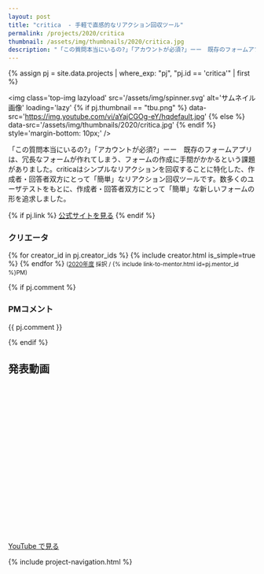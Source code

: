 ```yaml
---
layout: post
title: "critica  - 手軽で直感的なリアクション回収ツール"
permalink: /projects/2020/critica
thumbnail: /assets/img/thumbnails/2020/critica.jpg
description: "「この質問本当にいるの?」「アカウントが必須?」ーー　既存のフォームアプリは、冗長なフォームが作れてしまう、フォームの作成に手間がかかるという課題がありました。criticaはシンプルなリアクションを回収することに特化した、作成者・回答者双方にとって「簡単」なリアクション回収ツールです。数多くのユーザテストをもとに、作成者・回答者双方にとって「簡単」な新しいフォームの形を追求しました。"
---
```


{% assign pj = site.data.projects | where_exp: "pj", "pj.id == 'critica'" | first %}

<img class='top-img lazyload' src='/assets/img/spinner.svg' alt='サムネイル画像' loading='lazy'
{% if pj.thumbnail == "tbu.png" %} data-src='https://img.youtube.com/vi/aYajCGOg-eY/hqdefault.jpg'
{% else %}                         data-src='/assets/img/thumbnails/2020/critica.jpg'
{% endif %}                        style='margin-bottom: 10px;' />

「この質問本当にいるの?」「アカウントが必須?」ーー　既存のフォームアプリは、冗長なフォームが作れてしまう、フォームの作成に手間がかかるという課題がありました。criticaはシンプルなリアクションを回収することに特化した、作成者・回答者双方にとって「簡単」なリアクション回収ツールです。数多くのユーザテストをもとに、作成者・回答者双方にとって「簡単」な新しいフォームの形を追求しました。

{% if pj.link %}
<a href="{{ pj.link }}" target="_blank" class="button">公式サイトを見る</a>
{% endif %}

### クリエータ
<p>
{% for creator_id in pj.creator_ids %}
  {% include creator.html is_simple=true %}
{% endfor %}
<small>(<a href='/projects/2020'>2020年度</a> 採択 / {% include link-to-mentor.html id=pj.mentor_id %}PM)</small>
</p>

{% if pj.comment %}
### PMコメント
<p class="project-comment">{{ pj.comment }}</p>
{% endif %}

## 発表動画
<div class="youtube">
  <iframe width="560" height="315" class="lazyload" data-src="https://www.youtube.com/embed/aYajCGOg-eY?rel=0" frameborder="0" allowfullscreen=""></iframe>
</div>
<a href="https://www.youtube.com/watch?v={{ pj.youtube }}" target="_blank" rel="noopener" class="button">YouTube で見る</a>

{% include project-navigation.html %}

